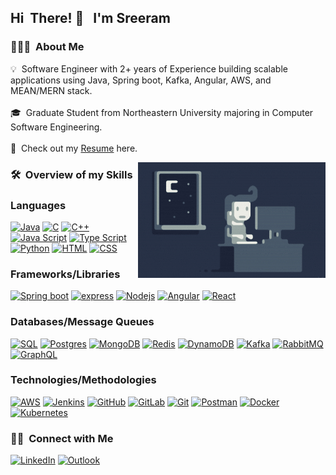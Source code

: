 <!-- <div style="display:flex;">
<img src="https://github.com/SreeramCharagundla/SreeramCharagundla/blob/main/idea.png">
<img src="https://github.com/SreeramCharagundla/SreeramCharagundla/blob/main/build.png">
<img src="https://github.com/SreeramCharagundla/SreeramCharagundla/blob/main/deploy.png">
</div> -->

<h2>Hi &nbsp;There! 👋 &nbsp; I'm Sreeram</h2>

### 👨🏻‍💻 &nbsp;About Me

💡 &nbsp;Software Engineer with 2+ years of Experience building scalable applications using Java, Spring boot, Kafka, Angular, AWS, and MEAN/MERN stack.</br></br>
🎓 &nbsp;Graduate Student from Northeastern University majoring in Computer Software Engineering.</br></br>
📄 &nbsp;Check out my [Resume](https://github.com/SreeramCharagundla/SreeramCharagundla/blob/main/Sreeram%20Charagundla%20Resume.pdf) here.


<img alt="Night Coding" src="https://raw.githubusercontent.com/AVS1508/AVS1508/master/assets/Night-Coding.gif" align="right"/>

### 🛠 &nbsp;Overview of my Skills

<h3> Languages </h3>

[![Java](https://skillicons.dev/icons?i=java)](https://skillicons.dev)
[![C](https://skillicons.dev/icons?i=c)](https://skillicons.dev)
[![C++](https://skillicons.dev/icons?i=cpp)](https://skillicons.dev)
[![Java Script](https://skillicons.dev/icons?i=js)](https://skillicons.dev)
[![Type Script](https://skillicons.dev/icons?i=ts)](https://skillicons.dev)
[![Python](https://skillicons.dev/icons?i=python)](https://skillicons.dev)
[![HTML](https://skillicons.dev/icons?i=html)](https://skillicons.dev)
[![CSS](https://skillicons.dev/icons?i=css)](https://skillicons.dev)

<h3> Frameworks/Libraries </h3>

[![Spring boot](https://skillicons.dev/icons?i=spring)](https://skillicons.dev)
[![express](https://skillicons.dev/icons?i=express)](https://skillicons.dev)
[![Nodejs](https://skillicons.dev/icons?i=nodejs)](https://skillicons.dev)
[![Angular](https://skillicons.dev/icons?i=angular)](https://skillicons.dev)
[![React](https://skillicons.dev/icons?i=react)](https://skillicons.dev)

<h3> Databases/Message Queues </h3>

[![SQL](https://skillicons.dev/icons?i=mysql)](https://skillicons.dev)
[![Postgres](https://skillicons.dev/icons?i=postgres)](https://skillicons.dev)
[![MongoDB](https://skillicons.dev/icons?i=mongodb)](https://skillicons.dev)
[![Redis](https://skillicons.dev/icons?i=redis)](https://skillicons.dev)
[![DynamoDB](https://skillicons.dev/icons?i=dynamodb)](https://skillicons.dev)
[![Kafka](https://skillicons.dev/icons?i=kafka)](https://skillicons.dev)
[![RabbitMQ](https://skillicons.dev/icons?i=rabbitmq)](https://skillicons.dev)
[![GraphQL](https://skillicons.dev/icons?i=graphql)](https://skillicons.dev)

<h3> Technologies/Methodologies </h3>

[![AWS](https://skillicons.dev/icons?i=aws)](https://skillicons.dev)
[![Jenkins](https://skillicons.dev/icons?i=jenkins)](https://skillicons.dev)
[![GitHub](https://skillicons.dev/icons?i=github)](https://skillicons.dev)
[![GitLab](https://skillicons.dev/icons?i=gitlab)](https://skillicons.dev)
[![Git](https://skillicons.dev/icons?i=git)](https://skillicons.dev)
[![Postman](https://skillicons.dev/icons?i=postman)](https://skillicons.dev)
[![Docker](https://skillicons.dev/icons?i=docker)](https://skillicons.dev)
[![Kubernetes](https://skillicons.dev/icons?i=kubernetes)](https://skillicons.dev)


<h3> 🤝🏻 &nbsp;Connect with Me </h3>

[![LinkedIn](https://skillicons.dev/icons?i=linkedin)](https://www.linkedin.com/in/SreeramCharagundla/)
[![Outlook](https://skillicons.dev/icons?i=gmail)](mailto:sreeram.charagundla@outlook.com)



